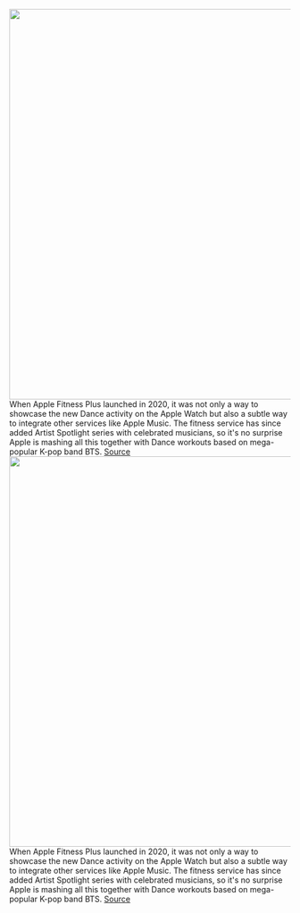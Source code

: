 <img src='https://cdn.vox-cdn.com/thumbor/q4euINPg8vFIF8bKBQGJv6t0ziM=/0x0:3840x2160/1200x800/filters:focal(1613x773:2227x1387)/cdn.vox-cdn.com/uploads/chorus_image/image/70776626/Apple_Fitness_Plus_International_Dance_Day_hero.0.png' width='700px' /><br/>
When Apple Fitness Plus launched in 2020, it was not only a way to showcase the new Dance activity on the Apple Watch but also a subtle way to integrate other services like Apple Music. The fitness service has since added Artist Spotlight series with celebrated musicians, so it's no surprise Apple is mashing all this together with Dance workouts based on mega-popular K-pop band BTS.
<a href='https://www.theverge.com/2022/4/21/23035653/bts-dance-moves-apple-fitness-plus'> Source <a/><img src='https://cdn.vox-cdn.com/thumbor/q4euINPg8vFIF8bKBQGJv6t0ziM=/0x0:3840x2160/1200x800/filters:focal(1613x773:2227x1387)/cdn.vox-cdn.com/uploads/chorus_image/image/70776626/Apple_Fitness_Plus_International_Dance_Day_hero.0.png' width='700px' /><br/>
When Apple Fitness Plus launched in 2020, it was not only a way to showcase the new Dance activity on the Apple Watch but also a subtle way to integrate other services like Apple Music. The fitness service has since added Artist Spotlight series with celebrated musicians, so it's no surprise Apple is mashing all this together with Dance workouts based on mega-popular K-pop band BTS.
<a href='https://www.theverge.com/2022/4/21/23035653/bts-dance-moves-apple-fitness-plus'> Source <a/>